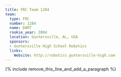 ```yaml
---
title: FRC Team 1284
team:
  type: FRC
  number: 1284
  name: DART
  rookie_year: 2004
  location: Guntersville, AL, USA
  sponsors:
  - Guntersville High School Robotics
  links:
    Website: http://robotics.guntersville-high.com
---
```


{% include remove_this_line_and_add_a_paragraph %}